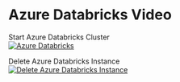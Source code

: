 # Azure Databricks Video

Start Azure Databricks Cluster <BR>
[![Azure Databricks](https://img.youtube.com/vi/N-01aw9WPq4/0.jpg)](https://www.youtube.com/embed/N-01aw9WPq4 "Azure Databricks")

Delete Azure Databricks Instance <BR>
[![Delete Azure Databricks Instance](https://img.youtube.com/vi/E-PAp0VmFO8/0.jpg)](https://www.youtube.com/embed/E-PAp0VmFO8 "Delete Azure Databricks Instance")

